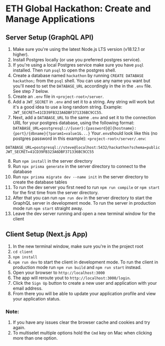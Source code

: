 # ETH Global Hackathon: Create and Manage Applications

## Server Setup (GraphQL API)

1. Make sure you're using the latest Node.js LTS version (v18.12.1 or higher).
2. Install Postgres locally (or use you preferred postgres service).
3. If you're using a local Postgres service make sure you have `psql` installed. Then run `psql` to open the postgres shell.
4. Create a database named `hackathon` by running `CREATE DATABASE hackathon;` from the `psql` shell. You can use any name you want but you'll need to set the `DATABASE_URL` accordingly in the in the `.env` file. See step 7 below.
5. Create an `.env` file in `<project-root>/server`.
6. Add a `JWT_SECRET` in `.env` and set it to a string. Any string will work but it's a good idea to use a long random string.
   Example: `JWT_SECRET=41CD39FB323A6DBF371336BC9CC55`.
7. Next, add a `DATABASE_URL` to the same `.env` and set it to the connection URL for your postgres database, using the following format: `DATABASE_URL=postgresql://{user}:{password}@]{hostname}:{port}/{dbname}{?param1=value1&...}`
   Your`.env`should look like this (no postgres password in this example):
   `<project-root>/server/.env`:

```
DATABASE_URL=postgresql://steve@localhost:5432/hackathon?schema=public
JWT_SECRET=41CD39FB323A6DBF371336BC9CC55
```

8. Run `npm install` in the server directory
9. Run `npx prisma generate` in the server directory to connect to the database
10. Run `npx prisma migrate dev --name init` in the server directory to create the database tables
11. To run the dev server you first need to run `npm run compile` or `npm start` for the first time from the server directory.
12. After that you can run `npm run dev` in the server directory to start the GraphQL server in development mode.
    To run the server in production mode run `npm start` straight away.
13. Leave the dev server running and open a new terminal window for the client

## Client Setup (Next.js App)

1. In the new terminal window, make sure you're in the project root
2. `cd client`
3. `npm install`
4. `npm run dev` to start the client in development mode.
   To run the client in production mode run `npm run build` and `npm run start` instead.
5. Open your browser to `http://localhost:3000`
6. The app will reroute yout to `http://localhost:3000/login`.
7. Click the `Sign Up` button to create a new user and application with your email address.
8. From there you will be able to update your application profile and view your application status.

### Note:

1. If you have any issues clear the browser cache and cookies and try again.
2. To multiselet multiple options hold the `Cmd` key on Mac when clicking more than one option.
